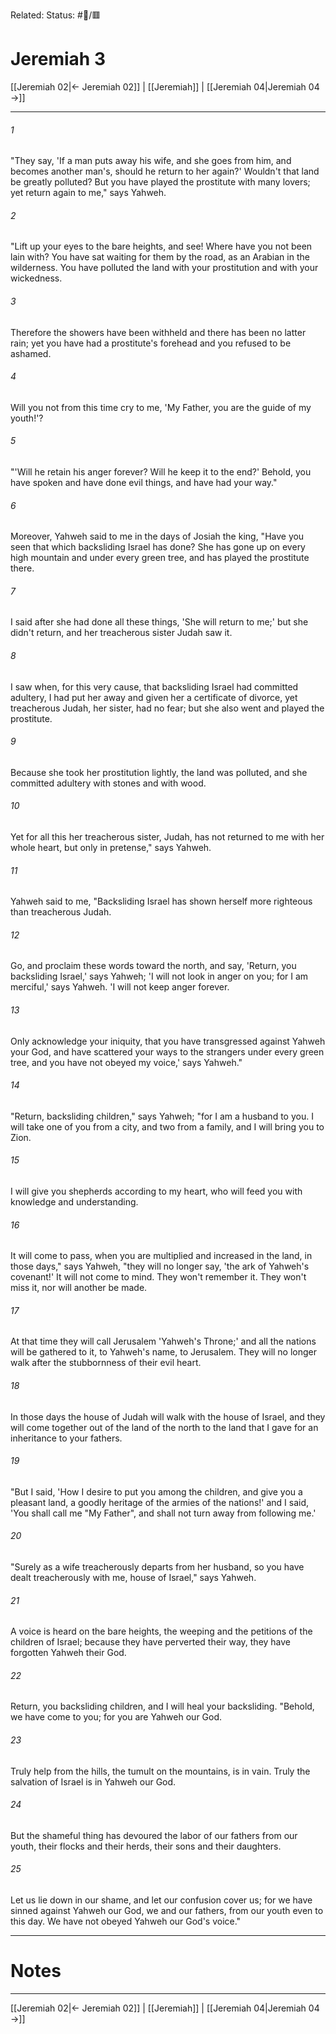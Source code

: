 Related:
Status: #📖/🟥
# Jeremiah 3

[[Jeremiah 02|← Jeremiah 02]] | [[Jeremiah]] | [[Jeremiah 04|Jeremiah 04 →]]
***



###### 1 
"They say, 'If a man puts away his wife, and she goes from him, and becomes another man's, should he return to her again?' Wouldn't that land be greatly polluted? But you have played the prostitute with many lovers; yet return again to me," says Yahweh. 

###### 2 
"Lift up your eyes to the bare heights, and see! Where have you not been lain with? You have sat waiting for them by the road, as an Arabian in the wilderness. You have polluted the land with your prostitution and with your wickedness. 

###### 3 
Therefore the showers have been withheld and there has been no latter rain; yet you have had a prostitute's forehead and you refused to be ashamed. 

###### 4 
Will you not from this time cry to me, 'My Father, you are the guide of my youth!'? 

###### 5 
"'Will he retain his anger forever? Will he keep it to the end?' Behold, you have spoken and have done evil things, and have had your way." 

###### 6 
Moreover, Yahweh said to me in the days of Josiah the king, "Have you seen that which backsliding Israel has done? She has gone up on every high mountain and under every green tree, and has played the prostitute there. 

###### 7 
I said after she had done all these things, 'She will return to me;' but she didn't return, and her treacherous sister Judah saw it. 

###### 8 
I saw when, for this very cause, that backsliding Israel had committed adultery, I had put her away and given her a certificate of divorce, yet treacherous Judah, her sister, had no fear; but she also went and played the prostitute. 

###### 9 
Because she took her prostitution lightly, the land was polluted, and she committed adultery with stones and with wood. 

###### 10 
Yet for all this her treacherous sister, Judah, has not returned to me with her whole heart, but only in pretense," says Yahweh. 

###### 11 
Yahweh said to me, "Backsliding Israel has shown herself more righteous than treacherous Judah. 

###### 12 
Go, and proclaim these words toward the north, and say, 'Return, you backsliding Israel,' says Yahweh; 'I will not look in anger on you; for I am merciful,' says Yahweh. 'I will not keep anger forever. 

###### 13 
Only acknowledge your iniquity, that you have transgressed against Yahweh your God, and have scattered your ways to the strangers under every green tree, and you have not obeyed my voice,' says Yahweh." 

###### 14 
"Return, backsliding children," says Yahweh; "for I am a husband to you. I will take one of you from a city, and two from a family, and I will bring you to Zion. 

###### 15 
I will give you shepherds according to my heart, who will feed you with knowledge and understanding. 

###### 16 
It will come to pass, when you are multiplied and increased in the land, in those days," says Yahweh, "they will no longer say, 'the ark of Yahweh's covenant!' It will not come to mind. They won't remember it. They won't miss it, nor will another be made. 

###### 17 
At that time they will call Jerusalem 'Yahweh's Throne;' and all the nations will be gathered to it, to Yahweh's name, to Jerusalem. They will no longer walk after the stubbornness of their evil heart. 

###### 18 
In those days the house of Judah will walk with the house of Israel, and they will come together out of the land of the north to the land that I gave for an inheritance to your fathers. 

###### 19 
"But I said, 'How I desire to put you among the children, and give you a pleasant land, a goodly heritage of the armies of the nations!' and I said, 'You shall call me "My Father", and shall not turn away from following me.' 

###### 20 
"Surely as a wife treacherously departs from her husband, so you have dealt treacherously with me, house of Israel," says Yahweh. 

###### 21 
A voice is heard on the bare heights, the weeping and the petitions of the children of Israel; because they have perverted their way, they have forgotten Yahweh their God. 

###### 22 
Return, you backsliding children, and I will heal your backsliding. "Behold, we have come to you; for you are Yahweh our God. 

###### 23 
Truly help from the hills, the tumult on the mountains, is in vain. Truly the salvation of Israel is in Yahweh our God. 

###### 24 
But the shameful thing has devoured the labor of our fathers from our youth, their flocks and their herds, their sons and their daughters. 

###### 25 
Let us lie down in our shame, and let our confusion cover us; for we have sinned against Yahweh our God, we and our fathers, from our youth even to this day. We have not obeyed Yahweh our God's voice."

---
# Notes


***
[[Jeremiah 02|← Jeremiah 02]] | [[Jeremiah]] | [[Jeremiah 04|Jeremiah 04 →]]
